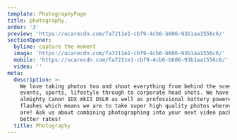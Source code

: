 ```yaml
---
template: PhotographyPage
title: photography.
order: '3'
preview: 'https://ucarecdn.com/fa7211e1-cbf9-4cb6-b606-93b1aa1556c6/'
sectionOpener:
  byline: capture the moment
  image: 'https://ucarecdn.com/fa7211e1-cbf9-4cb6-b606-93b1aa1556c6/'
  mobile: 'https://ucarecdn.com/fa7211e1-cbf9-4cb6-b606-93b1aa1556c6/'
  video: ''
meta:
  description: >-
    We love taking photos too and shoot everything from behind the scenes,
    events, sports, lifestyle through to corporate head shots. We have the
    almighty Canon 1DX mkII DSLR as well as professional battery powered studio
    flashes which means we are to take super high quality photos wherever we
    are! Ask us about combining photographing into your next video package for
    better rates!
  title: Photography
---
```


